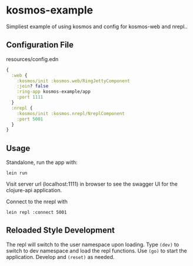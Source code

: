 # kosmos-example

Simpliest example of using kosmos and config  for kosmos-web and nrepl..

## Configuration File

resources/config.edn

```clj
{
  :web {
    :kosmos/init :kosmos.web/RingJettyComponent
    :join? false
    :ring-app kosmos-example/app
    :port 1111
  } 
  :nrepl {
    :kosmos/init :kosmos.nrepl/NreplComponent
    :port 5001 
  } 
}

```



## Usage

Standalone, run the app with: 

``` 
lein run
```

Visit server url (localhost:1111) in browser to see the swagger UI for the clojure-api application. 

Connect to the nrepl with

```
lein repl :connect 5001
```

## Reloaded Style Development

The repl will switch to the user namespace upon loading. Type `(dev)` to switch to dev namespace and load the repl functions. Use `(go)` to start the application. Develop and `(reset)` as needed. 

